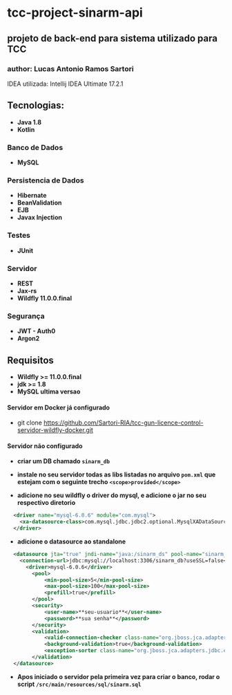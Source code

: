 # tcc-project-sinarm-api

## projeto de back-end para sistema utilizado para TCC

### author: Lucas Antonio Ramos Sartori

IDEA utilizada: Intellij IDEA Ultimate 17.2.1

## Tecnologias:

+ **Java 1.8**
+ **Kotlin**

### Banco de Dados

+ **MySQL**

### Persistencia de Dados

+ **Hibernate**
+ **BeanValidation**
+ **EJB**
+ **Javax Injection**

### Testes 

+ **JUnit**

### Servidor

+ **REST**
+ **Jax-rs**
+ **Wildfly 11.0.0.final**

### Segurança

+ **JWT - Auth0**
+ **Argon2**

## Requisitos

+ **Wildfly >= 11.0.0.final**
+ **jdk >= 1.8**
+ **MySQL ultima versao**

#### Servidor em Docker já configurado

+ git clone https://github.com/Sartori-RIA/tcc-gun-licence-control-servidor-wildfly-docker.git

#### Servidor não configurado

+ **criar um DB chamado `sinarm_db`**
+ **instale no seu servidor todas as libs listadas no arquivo `pom.xml` que estejam com o seguinte trecho `<scope>provided</scope>`**

+ **adicione no seu wildfly o driver do mysql, e adicione o jar no seu respectivo diretorio**

```xml
  <driver name="mysql-6.0.6" module="com.mysql">
    <xa-datasource-class>com.mysql.jdbc.jdbc2.optional.MysqlXADataSource</xa-datasource-class>
  </driver>
```

+ **adicione o datasource ao standalone**

```xml
  <datasource jta="true" jndi-name="java:/sinarm_ds" pool-name="sinarm_ds" enabled="true" use-ccm="true">
    <connection-url>jdbc:mysql://localhost:3306/sinarm_db?useSSL=false</connection-url>
      <driver>mysql-6.0.6</driver>
        <pool>
            <min-pool-size>5</min-pool-size>
            <max-pool-size>100</max-pool-size>
            <prefill>true</prefill>
        </pool>
        <security>
            <user-name>**seu-usuario**</user-name>
            <password>**sua senha**</password>
        </security>
        <validation>
            <valid-connection-checker class-name="org.jboss.jca.adapters.jdbc.extensions.mysql.MySQLValidConnectionChecker"/>
            <background-validation>true</background-validation>
            <exception-sorter class-name="org.jboss.jca.adapters.jdbc.extensions.mysql.MySQLExceptionSorter"/>
        </validation>
  </datasource>
```

+ **Apos iniciado o servidor pela primeira vez para criar o banco, rodar o script `/src/main/resources/sql/sinarm.sql`**
